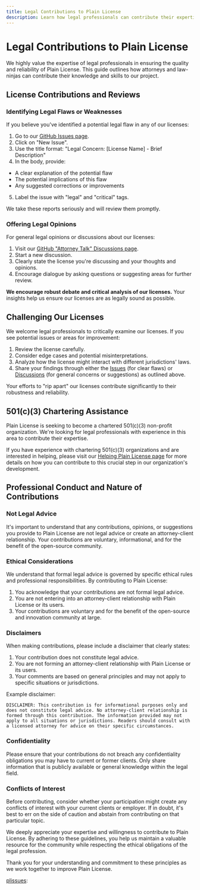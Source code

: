 ```yaml
---
title: Legal Contributions to Plain License
description: Learn how legal professionals can contribute their expertise to Plain License, including reviewing licenses and offering legal opinions.
---
```

# Legal Contributions to Plain License

We highly value the expertise of legal professionals in ensuring the quality and reliability of Plain License. This guide outlines how attorneys and law-ninjas can contribute their knowledge and skills to our project.

## License Contributions and Reviews

### Identifying Legal Flaws or Weaknesses

If you believe you've identified a potential legal flaw in any of our licenses:

1.  Go to our [GitHub Issues page](https://github.com/yourusername/plain-license/issues).
2.  Click on "New Issue".
3.  Use the title format: "Legal Concern: [License Name] - Brief Description"
4.  In the body, provide:

   - A clear explanation of the potential flaw
   - The potential implications of this flaw
   - Any suggested corrections or improvements
5.  Label the issue with "legal" and "critical" tags.

We take these reports seriously and will review them promptly.

### Offering Legal Opinions

For general legal opinions or discussions about our licenses:

1. Visit our [GitHub "Attorney Talk" Discussions page][discussions].
2. Start a new discussion.
3. Clearly state the license you're discussing and your thoughts and opinions.
4. Encourage dialogue by asking questions or suggesting areas for further review.

**We encourage robust debate and critical analysis of our licenses.** Your insights help us ensure our licenses are as legally sound as possible.

## Challenging Our Licenses

We welcome legal professionals to critically examine our licenses. If you see potential issues or areas for improvement:

1. Review the license carefully.
2. Consider edge cases and potential misinterpretations.
3. Analyze how the license might interact with different jurisdictions' laws.
4. Share your findings through either the [Issues][plissues] (for clear flaws) or [Discussions][discussions] (for general concerns or suggestions) as outlined above.

Your efforts to "rip apart" our licenses contribute significantly to their robustness and reliability.

## 501(c)(3) Chartering Assistance

Plain License is seeking to become a chartered 501(c)(3) non-profit organization. We're looking for legal professionals with experience in this area to contribute their expertise.

If you have experience with chartering 501(c)(3) organizations and are interested in helping, please visit our [Helping Plain License page](/helping-plain-license) for more details on how you can contribute to this crucial step in our organization's development.

## Professional Conduct and Nature of Contributions

### Not Legal Advice

It's important to understand that any contributions, opinions, or suggestions you provide to Plain License are not legal advice or create an attorney-client relationship. Your contributions are voluntary, informational, and for the benefit of the open-source community.

### Ethical Considerations

We understand that formal legal advice is governed by specific ethical rules and professional responsibilities. By contributing to Plain License:

1. You acknowledge that your contributions are not formal legal advice.
2. You are not entering into an attorney-client relationship with Plain License or its users.
3. Your contributions are voluntary and for the benefit of the open-source and innovation community at large.

### Disclaimers

When making contributions, please include a disclaimer that clearly states:

1. Your contribution does not constitute legal advice.
2. You are not forming an attorney-client relationship with Plain License or its users.
3. Your comments are based on general principles and may not apply to specific situations or jurisdictions.

Example disclaimer:
```plaintext
DISCLAIMER: This contribution is for informational purposes only and does not constitute legal advice. No attorney-client relationship is formed through this contribution. The information provided may not apply to all situations or jurisdictions. Readers should consult with a licensed attorney for advice on their specific circumstances.
```

### Confidentiality

Please ensure that your contributions do not breach any confidentiality obligations you may have to current or former clients. Only share information that is publicly available or general knowledge within the legal field.

### Conflicts of Interest

Before contributing, consider whether your participation might create any conflicts of interest with your current clients or employer. If in doubt, it's best to err on the side of caution and abstain from contributing on that particular topic.

We deeply appreciate your expertise and willingness to contribute to Plain License. By adhering to these guidelines, you help us maintain a valuable resource for the community while respecting the ethical obligations of the legal profession.

Thank you for your understanding and commitment to these principles as we work together to improve Plain License.

[discussions]: https://github.com/seekinginfiniteloop/PlainLicense/discussions/categories/attorney-talk "Attorney Talk Discussions"
[plissues]: https://github.com/seekinginfiniteloop/PlainLicense/issues/new/choose "Create a new issue"


[discussions]: https://github.com/seekinginfiniteloop/PlainLicense/discussions/categories/attorney-talk "Attorney Talk Discussions"
[plissues]:
